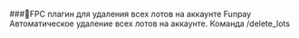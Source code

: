 ###🚀FPC плагин для удаления всех лотов на аккаунте Funpay 
Автоматическое удаление всех лотов на аккаунте. Команда /delete_lots

